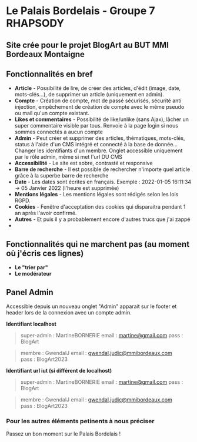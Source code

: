 # Le Palais Bordelais - Groupe 7 RHAPSODY

## Site crée pour le projet BlogArt au BUT MMI Bordeaux Montaigne

## Fonctionnalités en bref

- **Article** - Possibilité de lire, de créer des articles, d'édit (image, date, mots-clés...), de supprimer un article (uniquement en admin). 
- **Compte** - Création de compte, mot de passé sécurisés, sécurité anti injection, empêchement de création de compte avec le même pseudo ou mail qu'un compte existant.
- **Likes et commentaires** - Possibilité de like/unlike (sans Ajax), lâcher un super commentaire visible par tous. Renvoie à la page login si nous sommes connectés à aucun compte
- **Admin** - Peut créer et supprimer des articles, thématiques, mots-clés, status à l'aide d'un CMS intégré et connecté à la base de donnée... Changer les identifiants d'un membre. Onglet accessible uniquement par le rôle admin, même si met l'url DU CMS
- **Accessibilité** - Le site est sobre, contrasté et responsive
- **Barre de recherche** - Il est possible de rechercher n'importe quel article grâce à la superbe barre de recherche
- **Date** - Les dates sont écrites en français. Exemple : 2022-01-05 16:11:34 -> 05 Janvier 2022 (l'heure est supprimée)
- **Mentions légales** - Les mentions légales sont rédigés selon les lois RGPD.
- **Cookies** - Fenêtre d'acceptation des cookies qui disparaitra pendant 1 an après l'avoir confirmé.
- **Autres** - Et puis il y a probablement encore d'autres trucs que j'ai zappé
- 
## Fonctionnalités qui ne marchent pas (au moment où j'écris ces lignes)
- **Le "trier par"**
- **Le modérateur**

## Panel Admin

Accessible depuis un nouveau onglet "Admin" apparait sur le footer et header lors de la connexion avec un compte admin. 

**Identifiant localhost**

> super-admin : MartineBORNERIE
> email : martine@gmail.com
> pass : BlogArt

> membre : GwendalJ
> email : gwendal.judic@mmibordeaux.com  
> pass : BlogArt2023

**Identifiant url iut (si différent de localhost)**

> super-admin : MartineBORNERIE
> email : martine@gmail.com
> pass : BlogArt

> membre : GwendalJ
> email : gwendal.judic@mmibordeaux.com  
> pass : BlogArt2023


### Pour les autres éléments petinents à nous préciser

Passez un bon moment sur le Palais Bordelais !






